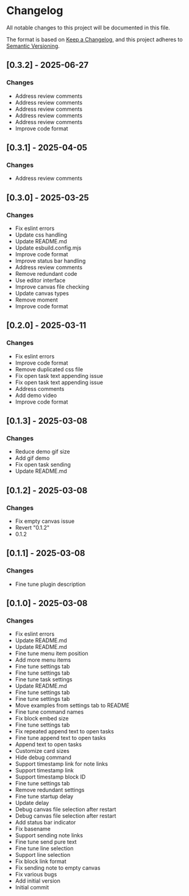 # Changelog

All notable changes to this project will be documented in this file.

The format is based on [Keep a Changelog](https://keepachangelog.com/en/1.0.0/),
and this project adheres to [Semantic Versioning](https://semver.org/spec/v2.0.0.html).









## [0.3.2] - 2025-06-27

### Changes

- Address review comments
- Address review comments
- Address review comments
- Address review comments
- Address review comments
- Improve code format

## [0.3.1] - 2025-04-05

### Changes

- Address review comments

## [0.3.0] - 2025-03-25

### Changes

- Fix eslint errors
- Update css handling
- Update README.md
- Update esbuild.config.mjs
- Improve code format
- Improve status bar handling
- Address review comments
- Remove redundant code
- Use editor interface
- Improve canvas file checking
- Update canvas types
- Remove moment
- Improve code format

## [0.2.0] - 2025-03-11

### Changes

- Fix eslint errors
- Improve code format
- Remove duplicated css file
- Fix open task text appending issue
- Fix open task text appending issue
- Address comments
- Add demo video
- Improve code format

## [0.1.3] - 2025-03-08

### Changes

- Reduce demo gif size
- Add gif demo
- Fix open task sending
- Update README.md

## [0.1.2] - 2025-03-08

### Changes

- Fix empty canvas issue
- Revert "0.1.2"
- 0.1.2

## [0.1.1] - 2025-03-08

### Changes

- Fine tune plugin description

## [0.1.0] - 2025-03-08

### Changes

- Fix eslint errors
- Update README.md
- Update README.md
- Fine tune menu item position
- Add more menu items
- Fine tune settings tab
- Fine tune settings tab
- Fine tune task settings
- Update README.md
- Fine tune settings tab
- Fine tune settings tab
- Move examples from settings tab to README
- Fine tune command names
- Fix block embed size
- Fine tune settings tab
- Fix repeated append text to open tasks
- Fine tune append text to open tasks
- Append text to open tasks
- Customize card sizes
- Hide debug command
- Support timestamp link for note links
- Support timestamp link
- Support timestamp block ID
- Fine tune settings tab
- Remove redundant settings
- Fine tune startup delay
- Update delay
- Debug canvas file selection after restart
- Debug canvas file selection after restart
- Add status bar indicator
- Fix basename
- Support sending note links
- Fine tune send pure text
- Fine tune line selection
- Support line selection
- Fix block link format
- Fix sending note to empty canvas
- Fix various bugs
- Add initial version
- Initial commit

